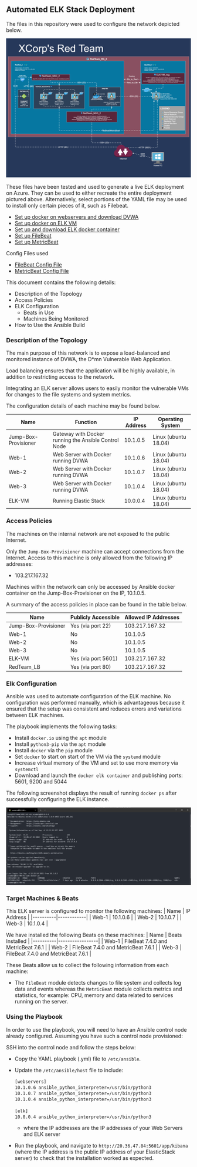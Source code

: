 ## Automated ELK Stack Deployment

The files in this repository were used to configure the network depicted below.

![Network Diagram](Images/Network.Diagram.png)

These files have been tested and used to generate a live ELK deployment on Azure. They can be used to either recreate the entire deployment pictured above. Alternatively, select portions of the YAML file may be used to install only certain pieces of it, such as Filebeat.

  - [Set up docker on webservers and download DVWA](playbooks/dvwa-playbook.yml)
  - [Set up docker on ELK VM](playbooks/elkdocker-playbook.yml)
  - [Set up and download ELK docker container](playbooks/install-elk.yml)
  - [Set up FileBeat](playbooks/filebeat-playbook.yml)
  - [Set up MetricBeat](playbooks/metricbeat-playbook.yml)

  Config Files used
  - [FileBeat Config File](playbooks/filebeat-config.yml)
  - [MetricBeat Config File](playbooks/metricbeat-config.yml)

This document contains the following details:
- Description of the Topology
- Access Policies
- ELK Configuration
  - Beats in Use
  - Machines Being Monitored
- How to Use the Ansible Build


### Description of the Topology

The main purpose of this network is to expose a load-balanced and monitored instance of DVWA, the D*mn Vulnerable Web Application.

Load balancing ensures that the application will be highly available, in addition to restricting access to the network.

Integrating an ELK server allows users to easily monitor the vulnerable VMs for changes to the file systems and system metrics.

The configuration details of each machine may be found below.

| Name     | Function | IP Address | Operating System |
|----------|----------|------------|------------------|
| Jump-Box-Provisioner | Gateway with Docker running the Ansible Control Node | 10.1.0.5 | Linux (ubuntu 18.04) |
| Web-1    | Web Server with Docker running DVWA | 10.1.0.6 | Linux (ubuntu 18.04)  |
| Web-2    | Web Server with Docker running DVWA | 10.1.0.7 | Linux (ubuntu 18.04)  |
| Web-3    | Web Server with Docker running DVWA | 10.1.0.4 | Linux (ubuntu 18.04)  |
| ELK-VM   | Running Elastic Stack | 10.0.0.4 | Linux (ubuntu 18.04)  |

### Access Policies

The machines on the internal network are not exposed to the public Internet. 

Only the `Jump-Box-Provisioner` machine can accept connections from the Internet. Access to this machine is only allowed from the following IP addresses:
- 103.217.167.32

Machines within the network can only be accessed by Ansible docker container on the Jump-Box-Provisioner on the IP, 10.1.0.5.

A summary of the access policies in place can be found in the table below.

| Name     | Publicly Accessible | Allowed IP Addresses |
|----------|---------------------|----------------------|
| Jump-Box-Provisioner | Yes (via port 22)| 103.217.167.32       |
|  Web-1   |     No              |    10.1.0.5          |
|  Web-2   |     No              |    10.1.0.5          |
|  Web-3   |     No              |    10.1.0.5          |
| ELK-VM   |     Yes (via port 5601)  |    103.217.167.32        |
| RedTeam_LB |  Yes (via port 80) | 103.217.167.32        |

### Elk Configuration

Ansible was used to automate configuration of the ELK machine. No configuration was performed manually, which is advantageous because it ensured that the setup was consistent and reduces errors and variations between ELK machines.

The playbook implements the following tasks:
- Install `docker.io` using the `apt` module
- Install `python3-pip` via the `apt` module
- Install `docker` via the `pip` module
- Set `docker` to start on start of the VM via the `systemd` module
- Increase virtual memory of the VM and set to use more memory via `systemctl`
- Download and launch the `docker elk container` and publishing ports: 5601, 9200 and 5044

The following screenshot displays the result of running `docker ps` after successfully configuring the ELK instance.

![Screenshot of docker ps output](Images/docker_ps_output.png)

### Target Machines & Beats
This ELK server is configured to monitor the following machines:
| Name     | IP Address |
|----------|------------|
| Web-1    | 10.1.0.6   | 
| Web-2    | 10.1.0.7   | 
| Web-3    | 10.1.0.4   | 

We have installed the following Beats on these machines:
| Name     | Beats Installed |
|----------|-----------------|
| Web-1    | FileBeat 7.4.0 and MetricBeat 7.6.1 | 
| Web-2    | FileBeat 7.4.0 and MetricBeat 7.6.1 | 
| Web-3    | FileBeat 7.4.0 and MetricBeat 7.6.1 | 

These Beats allow us to collect the following information from each machine:
- The `FileBeat` module detects changes to file system and collects log data and events whereas the `MetricBeat` module collects metrics and statistics, for example: CPU, memory and data related to services running on the server.

### Using the Playbook
In order to use the playbook, you will need to have an Ansible control node already configured. Assuming you have such a control node provisioned: 

SSH into the control node and follow the steps below:
- Copy the YAML playbook (.yml) file to `/etc/ansible`.
- Update the `/etc/ansible/host` file to include:
  ```
  [webservers]
  10.1.0.6 ansible_python_interpreter=/usr/bin/python3
  10.1.0.7 ansible_python_interpreter=/usr/bin/python3
  10.1.0.4 ansible_python_interpreter=/usr/bin/python3

  [elk]
  10.0.0.4 ansible_python_interpreter=/usr/bin/python3
  ```
  - where the IP addresses are the IP addresses of your Web Servers and ELK server

- Run the playbook, and navigate to `http://20.36.47.84:5601/app/kibana` (where the IP address is the public IP address of your ElasticStack server) to check that the installation worked as expected.






<!---_As a **Bonus**, provide the specific commands the user will need to run to download the playbook, update the files, etc._--->